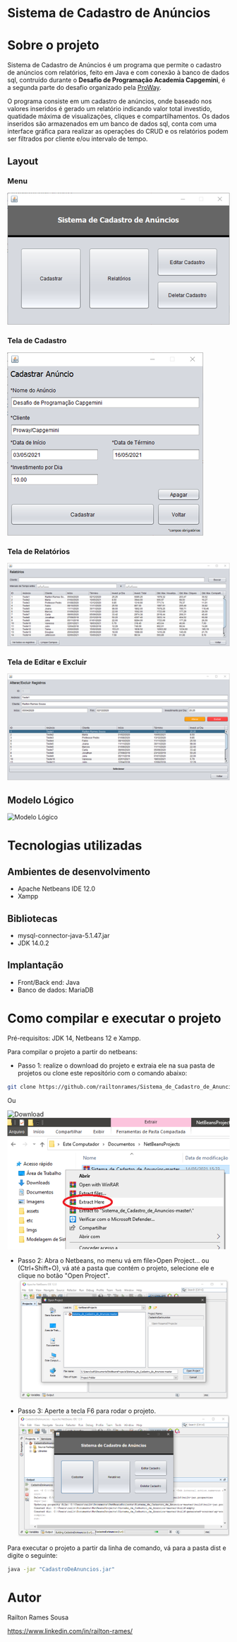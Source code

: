 # Sistema de Cadastro de Anúncios

# Sobre o projeto

Sistema de Cadastro de Anúncios é um programa que permite o cadastro de anúncios com relatórios, feito em Java e com conexão à banco de dados sql, contruído durante o **Desafio de Programação Academia Capgemini**, é a segunda parte do desafio organizado pela [ProWay](https://www.proway.com.br/academiatecnicacapgeminidesafio "Site do Desafio").

O programa consiste em um cadastro de anúncios, onde baseado nos valores inseridos é gerado um relatório indicando valor total investido, quatidade máxima de visualizações, cliques e compartilhamentos. Os dados inseridos são armazenados em um banco de dados sql, conta com uma interface gráfica para realizar as operações do CRUD e os relatórios podem ser filtrados por cliente e/ou intervalo de tempo.

## Layout
### Menu
![View 1](https://github.com/railtonrames/Sistema_de_Cadastro_de_Anuncios/blob/master/assets/View_Menu.PNG)
### Tela de Cadastro
![View 2](https://github.com/railtonrames/Sistema_de_Cadastro_de_Anuncios/blob/master/assets/View_Cadastrar_Ex.PNG)
### Tela de Relatórios
![View 3](https://github.com/railtonrames/Sistema_de_Cadastro_de_Anuncios/blob/master/assets/View_Relatorios_Ex.PNG)
### Tela de Editar e Excluir
![View 4](https://github.com/railtonrames/Sistema_de_Cadastro_de_Anuncios/blob/master/assets/View_Editar-Excluir.PNG)

## Modelo Lógico
![Modelo Lógico](https://github.com/railtonrames/Sistema_de_Cadastro_de_Anuncios/blob/master/assets/L%C3%B3gico_Cadastro_de_Anuncios.png)

# Tecnologias utilizadas
## Ambientes de desenvolvimento
- Apache Netbeans IDE 12.0
- Xampp
## Bibliotecas
- mysql-connector-java-5.1.47.jar
- JDK 14.0.2
## Implantação
- Front/Back end: Java
- Banco de dados: MariaDB

# Como compilar e executar o projeto
Pré-requisitos: JDK 14, Netbeans 12 e Xampp.

Para compilar o projeto a partir do netbeans:
- Passo 1: realize o download do projeto e extraia ele na sua pasta de projetos ou clone este repositório com o comando abaixo: 
```bash
git clone https://github.com/railtonrames/Sistema_de_Cadastro_de_Anuncios.git
```
Ou

![Download](<img src = "https://github.com/railtonrames/Sistema_de_Cadastro_de_Anuncios/blob/master/assets/Download.png" width="200"/>) ![Extract](https://github.com/railtonrames/Sistema_de_Cadastro_de_Anuncios/blob/master/assets/Extract.png)

- Passo 2: Abra o Netbeans, no menu vá em file>Open Project... ou (Ctrl+Shift+O), vá até a pasta que contém o projeto, selecione ele e clique no botão "Open Project".
![OpenProject](https://github.com/railtonrames/Sistema_de_Cadastro_de_Anuncios/blob/master/assets/OpenProject.PNG)

- Passo 3: Aperte a tecla F6 para rodar o projeto.
![RunProject](https://github.com/railtonrames/Sistema_de_Cadastro_de_Anuncios/blob/master/assets/RunProject.PNG)

Para executar o projeto a partir da linha de comando, vá para a pasta dist e digite o seguinte:
```bash
java -jar "CadastroDeAnuncios.jar"
```

# Autor

Railton Rames Sousa

https://www.linkedin.com/in/railton-rames/
